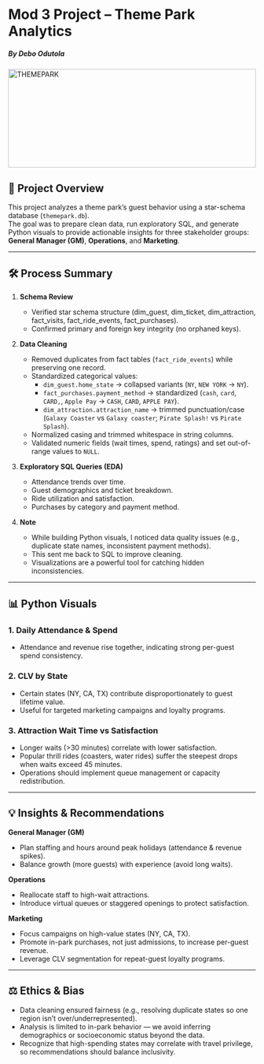 # Mod 3 Project – Theme Park Analytics
##### By Debo Odutola
<img src="https://github.com/user-attachments/assets/6323e5ce-c04b-43f0-b913-73d264d8f3ad" alt="THEMEPARK" width="100%" height="200">


## 📂 Project Overview
This project analyzes a theme park’s guest behavior using a star-schema database (`themepark.db`).  
The goal was to prepare clean data, run exploratory SQL, and generate Python visuals to provide actionable insights for three stakeholder groups: **General Manager (GM)**, **Operations**, and **Marketing**.

---

## 🛠️ Process Summary
1. **Schema Review**  
   - Verified star schema structure (dim_guest, dim_ticket, dim_attraction, fact_visits, fact_ride_events, fact_purchases).  
   - Confirmed primary and foreign key integrity (no orphaned keys).  

2. **Data Cleaning**  
   - Removed duplicates from fact tables (`fact_ride_events`) while preserving one record.  
   - Standardized categorical values:  
     - `dim_guest.home_state` → collapsed variants (`NY`, `NEW YORK` → `NY`).  
     - `fact_purchases.payment_method` → standardized (`cash`, `card`, `CARD,`, `Apple Pay` → `CASH`, `CARD`, `APPLE PAY`).  
     - `dim_attraction.attraction_name` → trimmed punctuation/case (`Galaxy Coaster` vs `Galaxy coaster`; `Pirate Splash!` vs `Pirate Splash`).  
   - Normalized casing and trimmed whitespace in string columns.  
   - Validated numeric fields (wait times, spend, ratings) and set out-of-range values to `NULL`.  

3. **Exploratory SQL Queries (EDA)**  
   - Attendance trends over time.  
   - Guest demographics and ticket breakdown.  
   - Ride utilization and satisfaction.  
   - Purchases by category and payment method.  

4. **Note**  
   - While building Python visuals, I noticed data quality issues (e.g., duplicate state names, inconsistent payment methods).  
   - This sent me back to SQL to improve cleaning.  
   - Visualizations are a powerful tool for catching hidden inconsistencies.

---

## 📊 Python Visuals

### 1. Daily Attendance & Spend
- Attendance and revenue rise together, indicating strong per-guest spend consistency.

### 2. CLV by State
- Certain states (NY, CA, TX) contribute disproportionately to guest lifetime value.  
- Useful for targeted marketing campaigns and loyalty programs.

### 3. Attraction Wait Time vs Satisfaction
- Longer waits (>30 minutes) correlate with lower satisfaction.  
- Popular thrill rides (coasters, water rides) suffer the steepest drops when waits exceed 45 minutes.  
- Operations should implement queue management or capacity redistribution.

---

## 💡 Insights & Recommendations

**General Manager (GM)**  
- Plan staffing and hours around peak holidays (attendance & revenue spikes).  
- Balance growth (more guests) with experience (avoid long waits).

**Operations**  
- Reallocate staff to high-wait attractions.  
- Introduce virtual queues or staggered openings to protect satisfaction.

**Marketing**  
- Focus campaigns on high-value states (NY, CA, TX).  
- Promote in-park purchases, not just admissions, to increase per-guest revenue.  
- Leverage CLV segmentation for repeat-guest loyalty programs.

---

## ⚖️ Ethics & Bias
- Data cleaning ensured fairness (e.g., resolving duplicate states so one region isn’t over/underrepresented).  
- Analysis is limited to in-park behavior — we avoid inferring demographics or socioeconomic status beyond the data.  
- Recognize that high-spending states may correlate with travel privilege, so recommendations should balance inclusivity.
